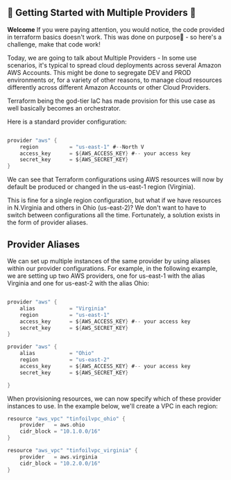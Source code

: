 ## 🌟 **Getting Started with Multiple Providers** 🌟
**Welcome**
If you were paying attention, you would notice, the code provided in terraform basics doesn't work. This was done on purpose🤪 - so here's a challenge, make that code work!

Today, we are going to talk about Multiple Providers - In some use scenarios, it's typical to spread cloud deployments across several Amazon AWS Accounts. This might be done to segregate DEV and PROD environments or, for a variety of other reasons, to manage cloud resources differently across different Amazon Accounts or other Cloud Providers. 

Terraform being the god-tier IaC has made provision for this use case as well basically becomes an orchestrator.

Here is a standard provider configuration:
```go

provider "aws" {
    region          = "us-east-1" #--North V
    access_key      = ${AWS_ACCESS_KEY} #-- your access key
    secret_key      = ${AWS_SECRET_KEY}
}
```
We can see that Terraform configurations using AWS resources will now by default be produced or changed in the us-east-1 region (Virginia).

This is fine for a single region configuration, but what if we have resources in N.Virginia and others in Ohio (us-east-2)? We don't want to have to switch between configurations all the time. Fortunately, a solution exists in the form of provider aliases.

## **Provider Aliases**
We can set up multiple instances of the same provider by using aliases within our provider configurations. For example, in the following example, we are setting up two AWS providers, one for us-east-1 with the alias Virginia and one for us-east-2 with the alias Ohio:
```go

provider "aws" {
    alias           = "Virginia"
    region          = "us-east-1"
    access_key      = ${AWS_ACCESS_KEY} #-- your access key
    secret_key      = ${AWS_SECRET_KEY}
}

provider "aws" {
    alias           = "Ohio"
    region          = "us-east-2"
    access_key      = ${AWS_ACCESS_KEY} #-- your access key
    secret_key      = ${AWS_SECRET_KEY}

}   
```

When provisioning resources, we can now specify which of these provider instances to use. In the example below, we'll create a VPC in each region:

```go
resource "aws_vpc" "tinfoilvpc_ohio" {
    provider   = aws.ohio
    cidr_block = "10.1.0.0/16"
}

resource "aws_vpc" "tinfoilvpc_virginia" {
    provider   = aws.virginia
    cidr_block = "10.2.0.0/16"
}
```